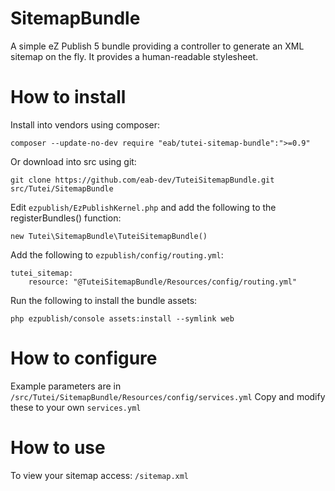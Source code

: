 # SitemapBundle

A simple eZ Publish 5 bundle providing a controller to generate an XML sitemap on the fly.
It provides a human-readable stylesheet.

# How to install

Install into vendors using composer:

	composer --update-no-dev require "eab/tutei-sitemap-bundle":">=0.9"

Or download into src using git:

    git clone https://github.com/eab-dev/TuteiSitemapBundle.git src/Tutei/SitemapBundle

Edit `ezpublish/EzPublishKernel.php` and add the following to the registerBundles() function:

    new Tutei\SitemapBundle\TuteiSitemapBundle()

Add the following to `ezpublish/config/routing.yml`:

    tutei_sitemap:
        resource: "@TuteiSitemapBundle/Resources/config/routing.yml"

Run the following to install the bundle assets:

    php ezpublish/console assets:install --symlink web

# How to configure

Example parameters are in `/src/Tutei/SitemapBundle/Resources/config/services.yml`
Copy and modify these to your own `services.yml`

# How to use

To view your sitemap access: `/sitemap.xml`
